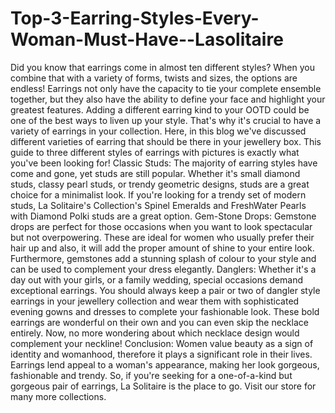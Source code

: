 # Top-3-Earring-Styles-Every-Woman-Must-Have--Lasolitaire
Did you know that earrings come in almost ten different styles? When you combine that with a variety of forms, twists and sizes, the options are endless! Earrings not only have the capacity to tie your complete ensemble together, but they also have the ability to define your face and highlight your greatest features. Adding a different earring kind to your OOTD could be one of the best ways to liven up your style. That's why it's crucial to have a variety of earrings in your collection. Here, in this blog we've discussed different varieties of earring that should be there in your jewellery box. This guide to three different styles of earrings with pictures is exactly what you've been looking for! Classic Studs: The majority of earring styles have come and gone, yet studs are still popular. Whether it's small diamond studs, classy pearl studs, or trendy geometric designs, studs are a great choice for a minimalist look. If you're looking for a trendy set of modern studs, La Solitaire's Collection's Spinel Emeralds and FreshWater Pearls with Diamond Polki studs are a great option. Gem-Stone Drops: Gemstone drops are perfect for those occasions when you want to look spectacular but not overpowering. These are ideal for women who usually prefer their hair up and also, it will add the proper amount of shine to your entire look. Furthermore, gemstones add a stunning splash of colour to your style and can be used to complement your dress elegantly. Danglers: Whether it's a day out with your girls, or a family wedding, special occasions demand exceptional earrings. You should always keep a pair or two of dangler style earrings in your jewellery collection and wear them with sophisticated evening gowns and dresses to complete your fashionable look. These bold earrings are wonderful on their own and you can even skip the necklace entirely. Now, no more wondering about which necklace design would complement your neckline! Conclusion: Women value beauty as a sign of identity and womanhood, therefore it plays a significant role in their lives. Earrings lend appeal to a woman's appearance, making her look gorgeous, fashionable and trendy. So, if you're seeking for a one-of-a-kind but gorgeous pair of earrings, La Solitaire is the place to go. Visit our store for many more collections.
